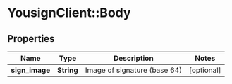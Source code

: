 # YousignClient::Body

## Properties
Name | Type | Description | Notes
------------ | ------------- | ------------- | -------------
**sign_image** | **String** | Image of signature (base 64) | [optional] 


